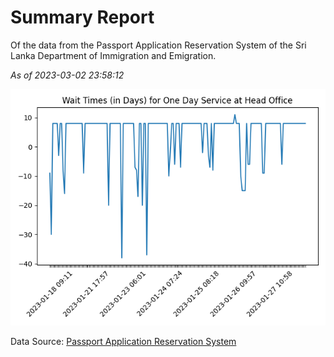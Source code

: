 # Summary Report

Of the data from the Passport Application Reservation System of the Sri Lanka Department of Immigration and Emigration.

*As of 2023-03-02 23:58:12*

![Wait Time Chart](summary.wait_time_chart.png)

Data Source: [Passport Application Reservation System](https://eservices.immigration.gov.lk:8443/appointment/pages/reservationApplication.xhtml)